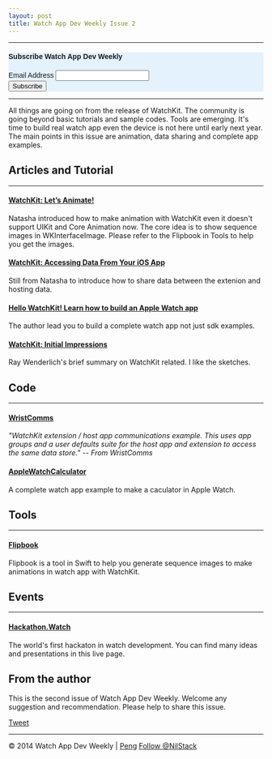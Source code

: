```yaml
---
layout: post
title: Watch App Dev Weekly Issue 2
---
```

---
<!-- Begin MailChimp Signup Form -->
<link href="//cdn-images.mailchimp.com/embedcode/classic-081711.css" rel="stylesheet" type="text/css">
<style type="text/css">
	#mc_embed_signup{background:#e3f2fd; clear:left; font:14px Helvetica,Arial,sans-serif; }
</style>
<div id="mc_embed_signup">
<form action="//github.us9.list-manage.com/subscribe/post?u=ff5dae3ddc1f4cead9b9d7277&amp;id=868c3a1b23" method="post" id="mc-embedded-subscribe-form" name="mc-embedded-subscribe-form" class="validate" target="_blank" novalidate>
    <div id="mc_embed_signup_scroll">
	<h4>Subscribe Watch App Dev Weekly </h4>
<div class="mc-field-group">
	<label for="mce-EMAIL">Email Address </label>
	<input type="email" value="" name="EMAIL" class="required email" id="mce-EMAIL" style="width=150px">
</div>
	<div id="mce-responses" class="clear">
		<div class="response" id="mce-error-response" style="display:none"></div>
		<div class="response" id="mce-success-response" style="display:none"></div>
	</div>    
    <div style="position: absolute; left: -5000px;"><input type="text" name="b_ff5dae3ddc1f4cead9b9d7277_868c3a1b23" tabindex="-1" value=""></div>
    <div class="clear"><input type="submit" value="Subscribe" name="subscribe" id="mc-embedded-subscribe" class="button"></div>
    </div>
</form>
</div>
<script type='text/javascript' src='//s3.amazonaws.com/downloads.mailchimp.com/js/mc-validate.js'></script><script type='text/javascript'>(function($) {window.fnames = new Array(); window.ftypes = new Array();fnames[0]='EMAIL';ftypes[0]='email';fnames[1]='FNAME';ftypes[1]='text';fnames[2]='LNAME';ftypes[2]='text';}(jQuery));var $mcj = jQuery.noConflict(true);</script>

---


All things are going on from the release of WatchKit. The community is going beyond basic tutorials and sample codes. Tools are emerging. It's time to build real watch app even the device is not here until early next year. The main points in this issue are animation, data sharing  and complete app examples.

## Articles and Tutorial
---
#### [WatchKit: Let’s Animate!](http://natashatherobot.com/watchkit-animate/)

Natasha introduced how to make animation with WatchKit even it doesn't support UIKit and Core Animation now.
The core idea is to show sequence images in WKInterfaceImage. Please refer to the Flipbook in Tools to help you get the images.

#### [WatchKit: Accessing Data From Your iOS App](http://natashatherobot.com/watchkit-access-files-from-ios-app/)

Still from Natasha to introduce how to share data between the extenion and hosting data.


#### [Hello WatchKit! Learn how to build an Apple Watch app](http://www.xmcgraw.com/hello-watchkit-learn-how-to-build-an-apple-watch-app/)

The author lead you to build a complete watch app not just sdk examples. 

#### [WatchKit: Initial Impressions](http://www.raywenderlich.com/89473/watchkit-initial-impressions)

Ray Wenderlich's brief summary on WatchKit related. I like the sketches.

## Code
---
#### [WristComms](https://github.com/jblocksom/WristComms)

*"WatchKit extension / host app communications example. This uses app groups and a user defaults suite for the host app and extension to access the same data store."
                                   -- From WristComms*
                                   
#### [AppleWatchCalculator](https://github.com/BalestraPatrick/AppleWatchCalculator)

A complete watch app example to make a caculator in Apple Watch.

## Tools
---
#### [Flipbook](https://github.com/frosty/Flipbook) 

Flipbook is a tool in Swift to help you generate sequence images to make animations in watch app with WatchKit. 


## Events
---
#### [Hackathon.Watch](http://www.hackathon.watch/live)

The world's first hackaton in watch development. You can find many ideas and presentations in this live page.

## From the author

This is the second issue of Watch App Dev Weekly. Welcome any suggestion and recommendation.
Please help to share this issue.

<a href="https://twitter.com/share" class="twitter-share-button" data-via="NilStack" data-size="large" data-hashtags="WatchAppDevWeekly">Tweet</a>

<script>!function(d,s,id){var js,fjs=d.getElementsByTagName(s)[0],p=/^http:/.test(d.location)?'http':'https';if(!d.getElementById(id)){js=d.createElement(s);js.id=id;js.src=p+'://platform.twitter.com/widgets.js';fjs.parentNode.insertBefore(js,fjs);}}(document, 'script', 'twitter-wjs');</script>

---

© 2014 Watch App Dev Weekly | [Peng](https://twitter.com/NilStack) 
<a href="https://twitter.com/NilStack" class="twitter-follow-button" data-show-count="false">Follow @NilStack</a>

<script>!function(d,s,id){var js,fjs=d.getElementsByTagName(s)[0],p=/^http:/.test(d.location)?'http':'https';if(!d.getElementById(id)){js=d.createElement(s);js.id=id;js.src=p+'://platform.twitter.com/widgets.js';fjs.parentNode.insertBefore(js,fjs);}}(document, 'script', 'twitter-wjs');</script>


